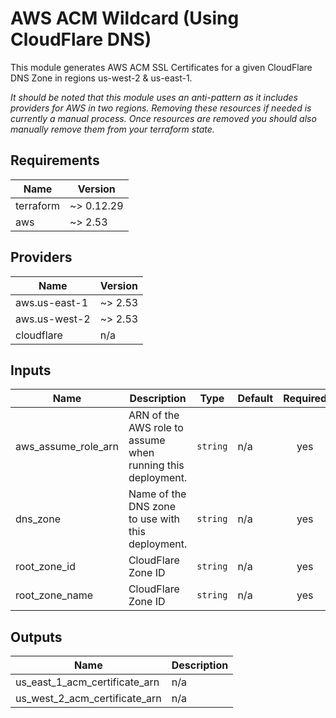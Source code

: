 # AWS ACM Wildcard (Using CloudFlare DNS)

This module generates AWS ACM SSL Certificates for a given CloudFlare DNS Zone in regions us-west-2 & us-east-1. 

*It should be noted that this module uses an anti-pattern as it includes providers for AWS in two regions. Removing these resources if needed is currently a manual process. Once resources are removed you should also manually remove them from your terraform state.*

<!-- BEGINNING OF PRE-COMMIT-TERRAFORM DOCS HOOK -->
## Requirements

| Name | Version |
|------|---------|
| terraform | ~> 0.12.29 |
| aws | ~> 2.53 |

## Providers

| Name | Version |
|------|---------|
| aws.us-east-1 | ~> 2.53 |
| aws.us-west-2 | ~> 2.53 |
| cloudflare | n/a |

## Inputs

| Name | Description | Type | Default | Required |
|------|-------------|------|---------|:--------:|
| aws\_assume\_role\_arn | ARN of the AWS role to assume when running this deployment. | `string` | n/a | yes |
| dns\_zone | Name of the DNS zone to use with this deployment. | `string` | n/a | yes |
| root\_zone\_id | CloudFlare Zone ID | `string` | n/a | yes |
| root\_zone\_name | CloudFlare Zone ID | `string` | n/a | yes |

## Outputs

| Name | Description |
|------|-------------|
| us\_east\_1\_acm\_certificate\_arn | n/a |
| us\_west\_2\_acm\_certificate\_arn | n/a |

<!-- END OF PRE-COMMIT-TERRAFORM DOCS HOOK -->